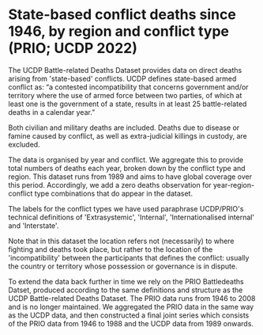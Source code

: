 # State-based conflict deaths since 1946, by region and conflict type (PRIO; UCDP 2022)

The UCDP Battle-related Deaths Dataset provides data on direct deaths arising from 'state-based' conflicts.  UCDP defines state-based armed conflict as: “a contested incompatibility that concerns government and/or territory where the use of armed force between two parties, of which at least one is the government of a state, results in at least 25 battle-related deaths in a calendar year.”

Both civilian and military deaths are included. Deaths due to disease or famine caused by conflict, as well as extra-judicial killings in custody, are excluded.

The data is organised by year and conflict. We aggregate this to provide total numbers of deaths each year, broken down by the conflict type and region. 
This dataset runs from 1989 and aims to have global coverage over this period. Accordingly, we add a zero deaths observation for year-region-conflict type combinations that do appear in the dataset.

The labels for the conflict types we have used paraphrase UCDP/PRIO's technical definitions of 'Extrasystemic', 'Internal', 'Internationalised internal' and 'Interstate'.

Note that in this dataset the location refers not (necessarily) to where fighting and deaths took place, but rather to the location of the 'incompatibility' between the participants that defines the conflict: usually the country or territory whose possession or governance is in dispute.

To extend the data back further in time we rely on the PRIO Battledeaths Datset, produced according to the same definitions and structure as the UCDP Battle-related Deaths Dataset. The PRIO data runs from 1946 to 2008 and is no longer maintained. We aggregated the PRIO data in the same way as the UCDP data, and then constructed a final joint series which consists of the PRIO data from 1946 to 1988 and the UCDP data from 1989 onwards.


